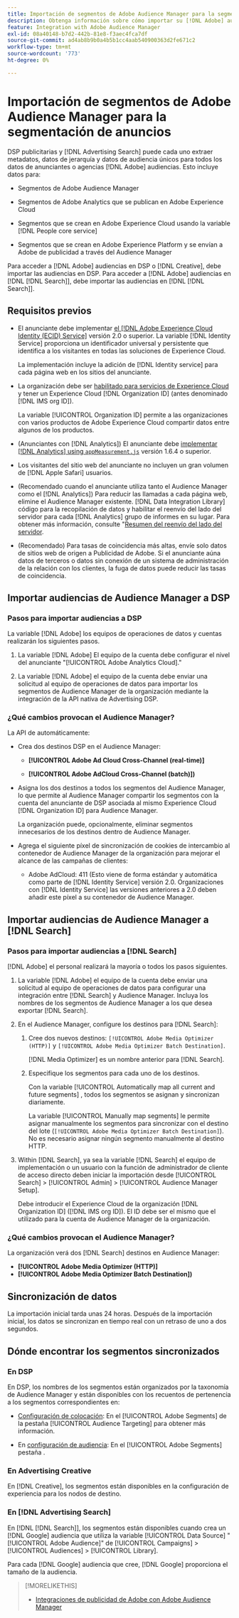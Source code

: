 ```yaml
---
title: Importación de segmentos de Adobe Audience Manager para la segmentación de anuncios
description: Obtenga información sobre cómo importar su [!DNL Adobe] audiencias en Advertising DSP y Buscar con Adobe Audience Manager
feature: Integration with Adobe Audience Manager
exl-id: 08a40148-b7d2-442b-81e8-f3aec4fca7df
source-git-commit: ad4ab8b9b0a4b5b1cc4aab540900363d2fe671c2
workflow-type: tm+mt
source-wordcount: '773'
ht-degree: 0%

---
```


# Importación de segmentos de Adobe Audience Manager para la segmentación de anuncios

DSP publicitarias y [!DNL Advertising Search] puede cada uno extraer metadatos, datos de jerarquía y datos de audiencia únicos para todos los datos de anunciantes o agencias [!DNL Adobe] audiencias<!-- segments or audiences? Standardize terms per AAM's docs -->. Esto incluye datos para:

* Segmentos de Adobe Audience Manager

* Segmentos de Adobe Analytics que se publican en Adobe Experience Cloud

* Segmentos que se crean en Adobe Experience Cloud usando la variable [!DNL People core service]

* Segmentos que se crean en Adobe Experience Platform y se envían a Adobe de publicidad a través del Audience Manager

Para acceder a [!DNL Adobe] audiencias en DSP o [!DNL Creative], debe importar las audiencias en DSP. Para acceder a [!DNL Adobe] audiencias en [!DNL [!DNL Search]], debe importar las audiencias en [!DNL [!DNL Search]].

## Requisitos previos

* El anunciante debe implementar [el [!DNL Adobe Experience Cloud Identity (ECID) Service]](https://experienceleague.adobe.com/docs/id-service/using/intro/overview.html) versión 2.0 o superior. La variable [!DNL Identity Service] proporciona un identificador universal y persistente que identifica a los visitantes en todas las soluciones de Experience Cloud.

   La implementación incluye la adición de [!DNL Identity service] para cada página web en los sitios del anunciante.

* La organización debe ser [habilitado para servicios de Experience Cloud](https://experienceleague.adobe.com/docs/core-services/interface/services/core-services.html) y tener un Experience Cloud [!DNL Organization ID] (antes denominado [!DNL IMS org ID]).

   La variable [!UICONTROL Organization ID] permite a las organizaciones con varios productos de Adobe Experience Cloud compartir datos entre algunos de los productos.

* (Anunciantes con [!DNL Analytics]) El anunciante debe [implementar [!DNL Analytics] using `appMeasurement.js`](https://experienceleague.adobe.com/docs/analytics/implementation/js/overview.html) versión 1.6.4 o superior.

* Los visitantes del sitio web del anunciante no incluyen un gran volumen de [!DNL Apple Safari] usuarios.

* (Recomendado cuando el anunciante utiliza tanto el Audience Manager como el [!DNL Analytics]) Para reducir las llamadas a cada página web, elimine el Audience Manager existente. [!DNL Data Integration Library] código para la recopilación de datos y habilitar el reenvío del lado del servidor para cada [!DNL Analytics] grupo de informes en su lugar. Para obtener más información, consulte &quot;[Resumen del reenvío del lado del servidor](https://experienceleague.adobe.com/docs/analytics/admin/admin-tools/server-side-forwarding/ssf.html).

* (Recomendado) Para tasas de coincidencia más altas, envíe solo datos de sitios web de origen a Publicidad de Adobe. Si el anunciante aúna datos de terceros o datos sin conexión de un sistema de administración de la relación con los clientes, la fuga de datos puede reducir las tasas de coincidencia.

## Importar audiencias de Audience Manager a DSP

### Pasos para importar audiencias a DSP

La variable [!DNL Adobe] los equipos de operaciones de datos y cuentas realizarán los siguientes pasos.

1. La variable [!DNL Adobe] El equipo de la cuenta debe configurar el nivel del anunciante &quot;[!UICONTROL Adobe Analytics Cloud].&quot;

1. La variable [!DNL Adobe] el equipo de la cuenta debe enviar una solicitud<!-- Submit a request as a JIRA task? --> al equipo de operaciones de datos<!-- implementation team? --> para importar los segmentos de Audience Manager de la organización mediante la integración de la API nativa de Advertising DSP.

### ¿Qué cambios provocan el Audience Manager?

La API de automáticamente:

* Crea dos destinos DSP en el Audience Manager:

   * **[!UICONTROL Adobe Ad Cloud Cross-Channel (real-time)]**

   * **[!UICONTROL Adobe AdCloud Cross-Channel (batch)])**

* Asigna los dos destinos a todos los segmentos del Audience Manager, lo que permite al Audience Manager compartir los segmentos con la cuenta del anunciante de DSP asociada al mismo Experience Cloud [!DNL Organization ID] para Audience Manager. <!-- Verify -->

   La organización puede, opcionalmente, eliminar segmentos innecesarios de los destinos dentro de Audience Manager.

* Agrega el siguiente píxel de sincronización de cookies de intercambio al contenedor de Audience Manager de la organización para mejorar el alcance de las campañas de clientes:

   * Adobe AdCloud: 411 (Esto viene de forma estándar y automática como parte de [!DNL Identity Service] versión 2.0. Organizaciones con [!DNL Identity Service] las versiones anteriores a 2.0 deben añadir este píxel a su contenedor de Audience Manager.

## Importar audiencias de Audience Manager a [!DNL Search]

### Pasos para importar audiencias a [!DNL Search]

[!DNL Adobe] el personal realizará la mayoría o todos los pasos siguientes.

1. La variable [!DNL Adobe] el equipo de la cuenta debe enviar una solicitud al equipo de operaciones de datos para configurar una integración entre [!DNL Search] y Audience Manager. Incluya los nombres de los segmentos de Audience Manager a los que desea exportar [!DNL Search].

1. En el Audience Manager, configure los destinos para [!DNL Search]:

   1. Cree dos nuevos destinos: `[!UICONTROL Adobe Media Optimizer (HTTP)]` y `[!UICONTROL Adobe Media Optimizer Batch Destination]`.

      [!DNL Media Optimizer] es un nombre anterior para [!DNL Search].

   1. Especifique los segmentos para cada uno de los destinos.

      Con la variable [!UICONTROL Automatically map all current and future segments] , todos los segmentos se asignan y sincronizan diariamente.

      La variable [!UICONTROL Manually map segments] le permite asignar manualmente los segmentos para sincronizar con el destino del lote (`[!UICONTROL Adobe Media Optimizer Batch Destination]`). No es necesario asignar ningún segmento manualmente al destino HTTP.

1. Within [!DNL Search], ya sea la variable [!DNL Search] el equipo de implementación o un usuario con la función de administrador de cliente de acceso directo deben iniciar la importación desde [!UICONTROL Search] > [!UICONTROL Admin] > [!UICONTROL Audience Manager Setup].

   Debe introducir el Experience Cloud de la organización [!DNL Organization ID] ([!DNL IMS org ID]). El ID debe ser el mismo que el utilizado para la cuenta de Audience Manager de la organización.

### ¿Qué cambios provocan el Audience Manager?

La organización verá dos [!DNL Search] destinos en Audience Manager:

* **[!UICONTROL Adobe Media Optimizer (HTTP)]**
* **[!UICONTROL Adobe Media Optimizer Batch Destination])**

## Sincronización de datos

La importación inicial tarda unas 24 horas. Después de la importación inicial, los datos se sincronizan en tiempo real con un retraso de uno a dos segundos.

<!--
### How DSP Syncs the Data

DSP syncs the data automatically using the [!DNL Adobe Experience Cloud Identity (ECID) Service]. During synchronization, the [!DNL ECID Service] calls Adobe Advertising at [!DNL cm.eversttech.net]. Because Adobe Advertising is a trusted domain, ID syncs take place from parent pages rather than within the destination publishing iframes, as they do with most third-party activation partners. Audience Manager identifies unique users by device IDs, using the [Audience Manager [!DNL Unique User ID (AAM UUID)]](https://experienceleague.adobe.com/docs/audience-manager/user-guide/reference/ids-in-aam.html#global-device-ids), also called the [!DNL Device ID].
 
![Synchronization of [!DNL Adobe] audiences in DSP](/help/integrations/assets/audience-manager-sync.png)

### How Search Syncs the Data
-->

<!-- 
Segment membership data is sent only after one of the following events occurs:

* (Advertisers with DSP):

  * The segment is targeted in an Adobe Advertising display ad.

  * The segment is added to the [!DNL Adobe AdCloud Cross-Channel] batch and real-time destinations within the Audience Manager user interface.

* (Advertisers with [!DNL Search]):

  * The segment is targeted in an Adobe Advertising search ad.

  * The segment is added to the [!DNL Adobe Media Optimizer] batch and HTTP destinations within the Audience Manager user interface.
 -->
<!-- Is membership data/whatever available in Creative? If so, does it show the same as DSP? -->

## Dónde encontrar los segmentos sincronizados

### En DSP

En DSP, los nombres de los segmentos están organizados por la taxonomía de Audience Manager y están disponibles con los recuentos de pertenencia a los segmentos correspondientes en:

* [Configuración de colocación](https://experienceleague.adobe.com/docs/advertising-cloud/dsp/campaign-management/placements/placement-settings.html?#audience-targeting): En el [!UICONTROL Adobe Segments] de la pestaña [!UICONTROL Audience Targeting] para obtener más información.

* En [configuración de audiencia](/help/dsp/audiences/audience-settings.md): En el [!UICONTROL Adobe Segments] pestaña .

### En Advertising Creative

En [!DNL Creative], los segmentos están disponibles en la configuración de experiencia para los nodos de destino.

### En [!DNL Advertising Search]

En [!DNL [!DNL Search]], los segmentos están disponibles cuando crea un [!DNL Google] audiencia que utiliza la variable [!UICONTROL Data Source] &quot;[!UICONTROL Adobe Audience]&quot; de [!UICONTROL Campaigns] > [!UICONTROL Audiences] > [!UICONTROL Library].

Para cada [!DNL Google] audiencia que cree, [!DNL Google] proporciona el tamaño de la audiencia.

>[!MORELIKETHIS]
>
>* [Integraciones de publicidad de Adobe con Adobe Audience Manager](/help/integrations/audience-manager/overview.md)


